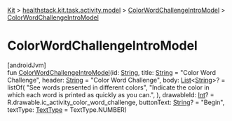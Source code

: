 
[Kit](../../../kit.html) > [healthstack.kit.task.activity.model](../index.html) > [ColorWordChallengeIntroModel](index.html) > [ColorWordChallengeIntroModel](-color-word-challenge-intro-model.html)



# ColorWordChallengeIntroModel



[androidJvm]\
fun [ColorWordChallengeIntroModel](-color-word-challenge-intro-model.html)(id: [String](https://kotlinlang.org/api/latest/jvm/stdlib/kotlin/-string/index.html), title: [String](https://kotlinlang.org/api/latest/jvm/stdlib/kotlin/-string/index.html) = &quot;Color Word Challenge&quot;, header: [String](https://kotlinlang.org/api/latest/jvm/stdlib/kotlin/-string/index.html) = &quot;Color Word Challenge&quot;, body: [List](https://kotlinlang.org/api/latest/jvm/stdlib/kotlin.collections/-list/index.html)&lt;[String](https://kotlinlang.org/api/latest/jvm/stdlib/kotlin/-string/index.html)&gt;? = listOf(
        &quot;See words presented in different colors&quot;,
        &quot;Indicate the color in which each word is printed as quickly as you can.&quot;,
    ), drawableId: [Int](https://kotlinlang.org/api/latest/jvm/stdlib/kotlin/-int/index.html)? = R.drawable.ic_activity_color_word_challenge, buttonText: [String](https://kotlinlang.org/api/latest/jvm/stdlib/kotlin/-string/index.html)? = &quot;Begin&quot;, textType: [TextType](../../healthstack.kit.ui/-text-type/index.html) = TextType.NUMBER)




